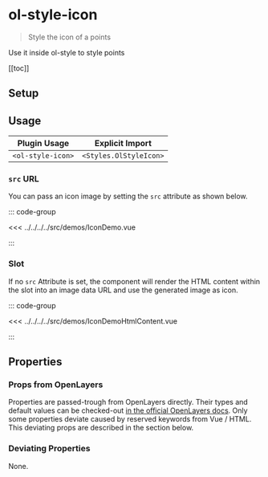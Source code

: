 # ol-style-icon

> Style the icon of a points

Use it inside ol-style to style points

[[toc]]

<script setup>
import IconDemo from "@demos/IconDemo.vue"
import IconDemoHtmlContent from "@demos/IconDemoHtmlContent.vue"
</script>

## Setup

<!--@include: ../../styles.plugin.md-->

## Usage

| Plugin Usage      |    Explicit Import     |
|-------------------|:----------------------:|
| `<ol-style-icon>` | `<Styles.OlStyleIcon>` |

### `src` URL

You can pass an icon image by setting the `src` attribute as shown below.

<ClientOnly>
<IconDemo />
</ClientOnly>

::: code-group

<<< ../../../../src/demos/IconDemo.vue

:::

### Slot

If no `src` Attribute is set, the component will render the HTML content within the slot into an image data URL and use the generated image as icon.

<ClientOnly>
<IconDemoHtmlContent />
</ClientOnly>

::: code-group

<<< ../../../../src/demos/IconDemoHtmlContent.vue

:::

## Properties

### Props from OpenLayers

Properties are passed-trough from OpenLayers directly.
Their types and default values can be checked-out [in the official OpenLayers docs](https://openlayers.org/en/latest/apidoc/module-ol_style_Icon-Icon.html).
Only some properties deviate caused by reserved keywords from Vue / HTML.
This deviating props are described in the section below.

### Deviating Properties

None.
